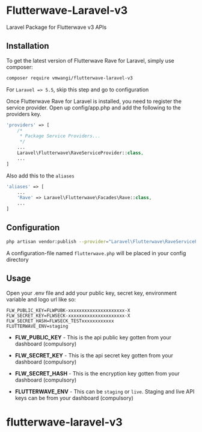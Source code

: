 # Flutterwave-Laravel-v3
Laravel Package for Flutterwave v3 APIs

## Installation
To get the latest version of Flutterwave Rave for Laravel, simply use composer:
``` bash
composer require vmwangi/flutterwave-laravel-v3
```

For `Laravel => 5.5`, skip this step and go to configuration

Once Flutterwave Rave for Laravel is installed, you need to register the service provider. Open up config/app.php and add the following to the providers key.

``` PHP
'providers' => [
    /*
     * Package Service Providers...
     */
    ...
    Laravel\Flutterwave\RaveServiceProvider::class,
    ...
]
```

Also add this to the `aliases`
``` PHP
'aliases' => [
    ...
    'Rave' => Laravel\Flutterwave\Facades\Rave::class,
    ...
]
```

## Configuration
``` bash
php artisan vendor:publish --provider="Laravel\Flutterwave\RaveServiceProvider"
```
A configuration-file named `flutterwave.php` will be placed in your config directory

## Usage
Open your .env file and add your public key, secret key, environment variable and logo url like so:

```
FLW_PUBLIC_KEY=FLWPUBK-xxxxxxxxxxxxxxxxxxxxx-X
FLW_SECRET_KEY=FLWSECK-xxxxxxxxxxxxxxxxxxxxx-X
FLW_SECRET_HASH=FLWSECK_TESTxxxxxxxxxxxx
FLUTTERWAVE_ENV=staging
```

- **FLW_PUBLIC_KEY** - This is the api public key gotten from your dashboard (compulsory)

- **FLW_SECRET_KEY** - This is the api secret key gotten from your dashboard (compulsory)

- **FLW_SECRET_HASH** - This is the encryption key gotten from your dashboard (compulsory)

- **FLUTTERWAVE_ENV** - This can be `staging` or `live`. Staging and live API keys can be from your dashboard (compulsory)
# flutterwave-laravel-v3
